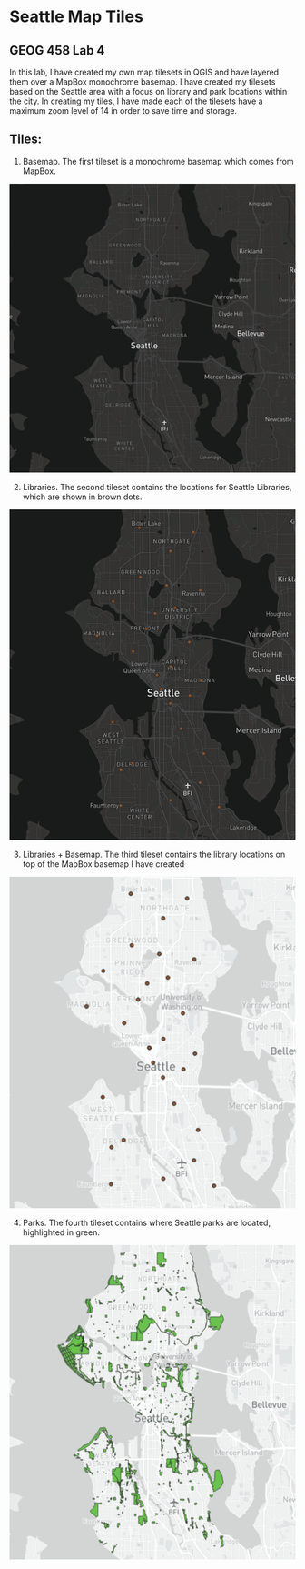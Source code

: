 # Seattle Map Tiles
## GEOG 458 Lab 4

In this lab, I have created my own map tilesets in QGIS and have layered them over a MapBox monochrome basemap. I have created my tilesets based on the Seattle area with a focus on library and park locations within the city. In creating my tiles, I have made each of the tilesets have a maximum zoom level of 14 in order to save time and storage. 

## Tiles:

1. Basemap. The first tileset is a monochrome basemap which comes from MapBox. 
<img width="541" alt="basemap" src='/img/nobase.png'>

2. Libraries. The second tileset contains the locations for Seattle Libraries, which are shown in brown dots.
<img width="541" alt="libraries" src='/img/libraries.png'>

3. Libraries + Basemap. The third tileset contains the library locations on top of the MapBox basemap I have created
<img width="541" alt="librariesbasemap" src='/img/librariesbase.png'>

4. Parks. The fourth tileset contains where Seattle parks are located, highlighted in green. 
<img width="541" alt="parks" src='/img/parks.png'>



